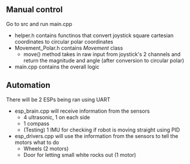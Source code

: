 ## Manual control
Go to src and run main.cpp
- helper.h contains functinos that convert joystick square cartesian coordinates to circular polar coordinates
- Movement_Polar.h contains *Movement* class
    - move() method takes in raw input from joystick's 2 channels and return the magnitude and angle (after conversion to circular polar)
- main.cpp contains the overall logic

## Automation
There will be 2 ESPs being ran using UART
- esp_brain.cpp will receive information from the sensors
    - 4 ultrasonic, 1 on each side
    - 1 compass
    - (Testing) 1 IMU for checking if robot is moving straight using PID
- esp_drivers.cpp will use the information from the sensors to tell the motors what to do
    - Wheels (2 motors)
    - Door for letting small white rocks out (1 motor)